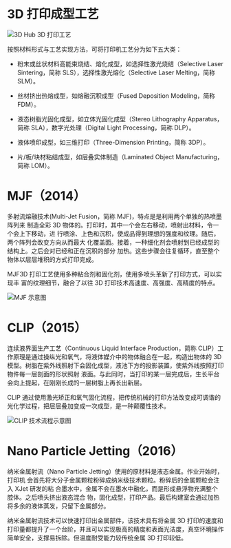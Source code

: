 # 3D 打印成型工艺

![3D Hub 3D 打印工艺](https://assets.ng-tech.icu/item/20231129141901.png)

按照材料形式与工艺实现方法，可将打印机工艺分为如下五大类：

- 粉末或丝状材料高能束烧结、熔化成型，如选择性激光烧结（Selective Laser Sintering，简称 SLS），选择性激光熔化（Selective Laser Melting，简称 SLM）。

- 丝材挤出热熔成型，如熔融沉积成型（Fused Deposition Modeling，简称 FDM）。

- 液态树脂光固化成型，如立体光固化成型（Stereo Lithography Apparatus，简称 SLA），数字光处理（Digital Light Processing，简称 DLP）。

- 液体喷印成型，如三维打印（Three-Dimension Printing，简称 3DP）。

- 片/板/块材粘结成型，如层叠实体制造（Laminated Object Manufacturing，简称 LOM）。

# MJF（2014）

多射流熔融技术(Multi-Jet Fusion，简称 MJF)，特点是是利用两个单独的热喷墨阵列来 制造全彩 3D 物体的。打印时，其中一个会左右移动，喷射出材料，令一个会上下移动，进 行喷涂、上色和沉积，使成品得到理想的强度和纹理。随后，两个阵列会改变方向从而最大 化覆盖面。接着，一种细化剂会喷射到已经成型的结构上。之后会对已经和正在沉积的部分 加热。这些步骤会往复循环，直至整个物体以层层堆积的方式打印完成。

MJF3D 打印工艺使用多种粘合剂和固化剂，使用多喷头革新了打印方式，可以实现丰 富的纹理细节，融合了以往 3D 打印技术高速度、高强度、高精度的特点。

![MJF 示意图](https://s1.ax1x.com/2020/10/30/BYOGqK.png)

# CLIP（2015）

连续液界面生产工艺（Continuous Liquid Interface Production，简称 CLIP）工作原理是通过操纵光和氧气，将液体媒介中的物体融合在一起，构造出物体的 3D 模型。树脂在紫外线照射下会固化成型，液池下方的投影装置，使紫外线按照打印物件每一层剖面的形状照射 液面。与此同时，当打印的某一层完成后，生长平台会向上提起，在刚刚长成的一层树脂上再长出新层。

CLIP 通过使用激光矫正和氧气固化流程，把传统机械的打印方法改变成可调谐的光化学过程，把层层叠加变成一次成型，是一种颠覆性技术。

![CLIP 技术流程示意图](https://s1.ax1x.com/2020/10/30/BYO5Mq.png)

# Nano Particle Jetting（2016）

纳米金属射流（Nano Particle Jetting）使用的原材料是液态金属。作业开始时，打印机 会首先将大分子金属颗粒粉碎成纳米级技术颗粒。粉碎后的金属颗粒会注入 XJet 研发的粘 合墨水中，金属不会在墨水中融化，而是形成悬浮物充满整个腔体。之后喷头挤出液态混合 物，固化成型，打印产品。最后构建室会通过加热将多余的液体蒸发，只留下金属部分。

纳米金属射流技术可以快速打印出金属部件，该技术具有将金属 3D 打印的速度和打印量都提升了一个台阶，并且可以实现极高的精度和表面光洁度，真空环境操作简单安全，支撑易拆除。但温度耐受能力较传统金属 3D 打印较低。
